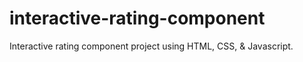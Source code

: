 # interactive-rating-component
Interactive rating component project using HTML, CSS, &amp; Javascript.

